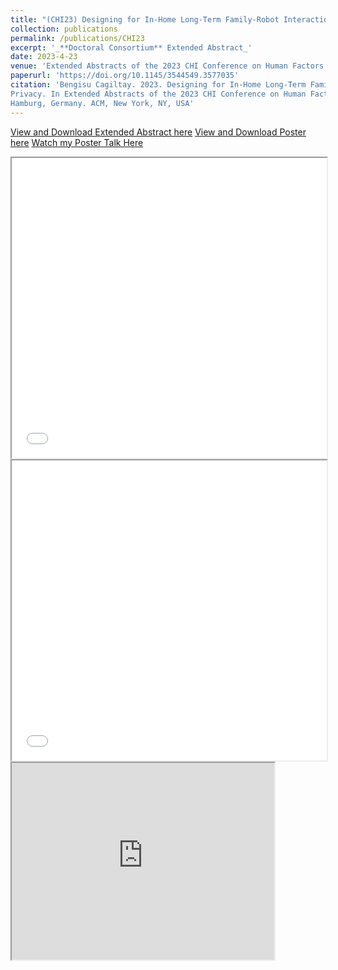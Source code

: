 ```yaml
---
title: "(CHI23) Designing for In-Home Long-Term Family-Robot Interactions: Family Preferences, Connection-Making, and Privacy"
collection: publications
permalink: /publications/CHI23
excerpt: '_**Doctoral Consortium** Extended Abstract_'
date: 2023-4-23
venue: 'Extended Abstracts of the 2023 CHI Conference on Human Factors in Computing Systems'
paperurl: 'https://doi.org/10.1145/3544549.3577035'
citation: 'Bengisu Cagiltay. 2023. Designing for In-Home Long-Term Family-Robot Interactions: Family Preferences, Connection-Making, and
Privacy. In Extended Abstracts of the 2023 CHI Conference on Human Factors in Computing Systems (CHI EA 23), April 23–28, 2023,
Hamburg, Germany. ACM, New York, NY, USA'
---
```


[View and Download Extended Abstract here](https://bengisucagiltay.github.io/files/CHI23_DC_EA_BengisuCagiltay.pdf)
[View and Download Poster here](https://bengisucagiltay.github.io/files/CHI23-DC-Poster-grayscale_BengisuCagiltay.pdf)
[Watch my Poster Talk Here](https://youtu.be/GSLxBz3P49g)

<iframe src="/files/CHI23_DC_EA_BengisuCagiltay.pdf" width="100%" height="480" allow="autoplay"></iframe>
<iframe src="/files/CHI23-DC-Poster-grayscale_BengisuCagiltay.pdf" width="100%" height="480" allow="autoplay"></iframe>
<iframe width="420" height="315" src="https://www.youtube.com/embed/GSLxBz3P49g"></iframe>




